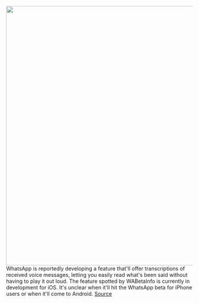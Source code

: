 <img src='https://cdn.vox-cdn.com/thumbor/WjL57ggIXHFur9jvtt1N_71a0Ys=/0x0:1242x1842/1200x0/filters:focal(0x0:1242x1842):no_upscale()/cdn.vox-cdn.com/uploads/chorus_asset/file/22846264/WA_TRANSCRIPT_VOICE_MESSAGE_PERMISSION_IOS.jpg' width='700px' /><br/>
WhatsApp is reportedly developing a feature that'll offer transcriptions of received voice messages, letting you easily read what's been said without having to play it out loud. The feature spotted by WABetaInfo is currently in development for iOS. It's unclear when it'll hit the WhatsApp beta for iPhone users or when it'll come to Android.
<a href='https://www.theverge.com/2021/9/13/22671185/whatsapp-voice-notes-transcription-ios'> Source <a/>